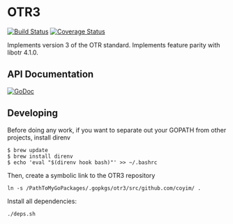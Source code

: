 # OTR3 

[![Build Status](https://github.com/coyim/otr3/workflows/OTR3%20CI/badge.svg)](https://github.com/coyim/otr3/actions?query=workflow%3A%22OTR3+CI%22)
[![Coverage Status](https://coveralls.io/repos/coyim/otr3/badge.svg?branch=main&service=github)](https://coveralls.io/github/coyim/otr3?branch=main)

Implements version 3 of the OTR standard. Implements feature parity with libotr 4.1.0.

## API Documentation

[![GoDoc](https://godoc.org/github.com/coyim/otr3?status.svg)](https://godoc.org/github.com/coyim/otr3)

## Developing

Before doing any work, if you want to separate out your GOPATH from other projects, install direnv
```
$ brew update
$ brew install direnv
$ echo 'eval "$(direnv hook bash)"' >> ~/.bashrc
```
Then, create a symbolic link to the OTR3 repository
```
ln -s /PathToMyGoPackages/.gopkgs/otr3/src/github.com/coyim/ .
```

Install all dependencies:

``
./deps.sh
``
